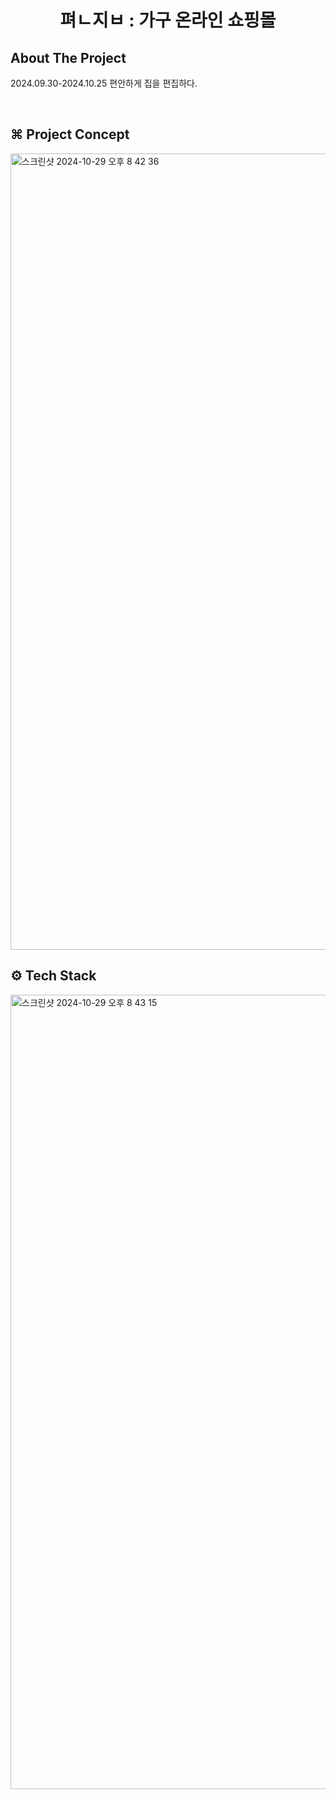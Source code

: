 <h1 align="center">펴ㄴ지ㅂ : 가구 온라인 쇼핑몰</h1>

## About The Project
2024.09.30-2024.10.25 
편안하게 집을 편집하다. 

<br>

## ⌘ Project Concept
<img width="1274" alt="스크린샷 2024-10-29 오후 8 42 36" src="https://github.com/user-attachments/assets/1a7d3bb8-9590-47c7-8f46-abeb1300886f">

<br>

## ⚙️ Tech Stack
<img width="1271" alt="스크린샷 2024-10-29 오후 8 43 15" src="https://github.com/user-attachments/assets/95b675a1-1c3a-4dac-b323-c11925d1a104">

<br>
